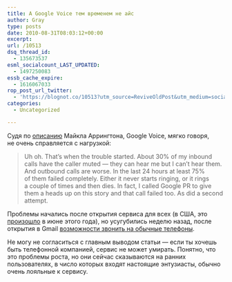 ```yaml
---
title: А Google Voice тем временем не айс
author: Gray
type: posts
date: 2010-08-31T08:03:12+00:00
excerpt:
url: /10513
dsq_thread_id:
  - 135673537
esml_socialcount_LAST_UPDATED:
  - 1497250083
essb_cache_expire:
  - 1616067033
rop_post_url_twitter:
  - 'https://blognot.co/10513?utm_source=ReviveOldPost&utm_medium=social&utm_campaign=ReviveOldPost'
categories:
  - Uncategorized

---
```








Судя по&nbsp;<a href="http://techcrunch.com/2010/08/30/google-voice-is-a-hot-mess-right-now/" target="_blank">описанию</a> Майкла Аррингтона, Google Voice, мягко говоря, не&nbsp;очень справляется с&nbsp;нагрузкой:

> Uh&nbsp;oh. That&rsquo;s when the trouble started. About 30% of&nbsp;my&nbsp;inbound calls have the caller muted&nbsp;&mdash; they can hear me&nbsp;but&nbsp;I can&rsquo;t hear them. And outbound calls are worse. In&nbsp;the last 24&nbsp;hours at&nbsp;least 75% of&nbsp;them failed completely. Either it&nbsp;never starts ringing, or&nbsp;it&nbsp;rings a&nbsp;couple of&nbsp;times and then dies. In&nbsp;fact, I&nbsp;called Google PR&nbsp;to&nbsp;give them a&nbsp;heads up&nbsp;on&nbsp;this story and that call failed too. As&nbsp;did a&nbsp;second attempt.

Проблемы начались после открытия сервиса для всех (в&nbsp;США, это <a href="http://www.searchengines.ru/blog/archives/010382.html" target="_blank">произошло</a> в&nbsp;июне этого года), но&nbsp;усугубились неделю назад, после открытия в&nbsp;Gmail <a href="http://www.searchengines.ru/blog/archives/010506.html" target="_blank">возможности звонить на&nbsp;обычные телефоны</a>.

Не&nbsp;могу не&nbsp;согласиться с&nbsp;главным выводом статьи&nbsp;&mdash; если ты&nbsp;хочешь быть телефонной компанией, сервис не&nbsp;может умирать. Понятно, что это проблемы роста, но&nbsp;они сейчас сказываются на&nbsp;ранних пользователях, в&nbsp;число которых входят настоящие энтузиасты, обычно очень лояльные к&nbsp;сервису.